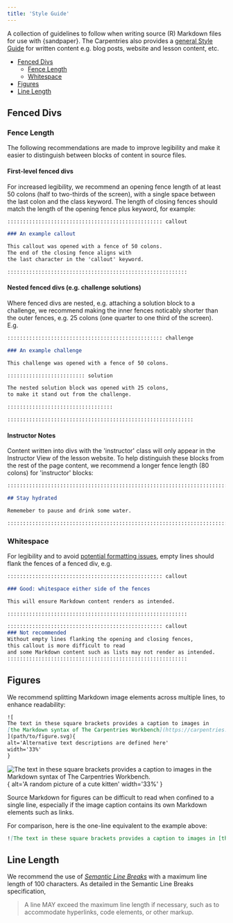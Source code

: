 ```yaml
---
title: 'Style Guide'
---
```


A collection of guidelines to follow when writing
source (R) Markdown files for use with {sandpaper}.
The Carpentries also provides a [general Style Guide](https://docs.carpentries.org/topic_folders/communications/resources/style-guide.html)
for written content e.g. blog posts, website and lesson content, etc.

- [Fenced Divs](#fenced-divs)
  - [Fence Length](#fence-length)
  - [Whitespace](#whitespace)
- [Figures](#figures)
- [Line Length](#line-length)

## Fenced Divs

### Fence Length

The following recommendations are made to improve legibility
and make it easier to distinguish between blocks of content
in source files.

#### First-level fenced divs

For increased legibility, we recommend an opening fence length of at least 50 colons
(half to two-thirds of the screen), 
with a single space between the last colon and the class keyword.
The length of closing fences should match the length of the opening fence plus keyword,
for example:

```markdown
:::::::::::::::::::::::::::::::::::::::::::::::::: callout

### An example callout

This callout was opened with a fence of 50 colons.
The end of the closing fence aligns with
the last character in the 'callout' keyword.

::::::::::::::::::::::::::::::::::::::::::::::::::::::::::
```

#### Nested fenced divs (e.g. challenge solutions)

Where fenced divs are nested,
e.g. attaching a solution block to a challenge,
we recommend making the inner fences noticably shorter
than the outer fences, e.g. 25 colons (one quarter to one third of the screen).
E.g.

```markdown
:::::::::::::::::::::::::::::::::::::::::::::::::: challenge

### An example challenge

This challenge was opened with a fence of 50 colons.

::::::::::::::::::::::::: solution

The nested solution block was opened with 25 colons,
to make it stand out from the challenge.

::::::::::::::::::::::::::::::::::

::::::::::::::::::::::::::::::::::::::::::::::::::::::::::::
```

#### Instructor Notes

Content written into divs with the 'instructor' class will only appear
in the Instructor View of the lesson website.
To help distinguish these blocks from the rest of the page content,
we recommend a longer fence length (80 colons) for 'instructor' blocks:

```markdown
:::::::::::::::::::::::::::::::::::::::::::::::::::::::::::::::::::::::::::::::: instructor

## Stay hydrated

Rememeber to pause and drink some water.

:::::::::::::::::::::::::::::::::::::::::::::::::::::::::::::::::::::::::::::::::::::::::::
```

### Whitespace

For legibility and to avoid 
[potential formatting issues](https://github.com/carpentries/sandpaper/issues/355),
empty lines should flank the fences of a fenced div, e.g.

```markdown
:::::::::::::::::::::::::::::::::::::::::::::::::: callout

### Good: whitespace either side of the fences

This will ensure Markdown content renders as intended.

::::::::::::::::::::::::::::::::::::::::::::::::::::::::::

:::::::::::::::::::::::::::::::::::::::::::::::::: callout
### Not recommended
Without empty lines flanking the opening and closing fences,
this callout is more difficult to read
and some Markdown content such as lists may not render as intended.
::::::::::::::::::::::::::::::::::::::::::::::::::::::::::
```

## Figures

We recommend splitting Markdown image elements across multiple lines,
to enhance readability:

```markdown
![
The text in these square brackets provides a caption to images in 
[the Markdown syntax of The Carpentries Workbench](https://carpentries.github.io/sandpaper-docs/example.html#figures).
](path/to/figure.svg){
alt='Alternative text descriptions are defined here'
width='33%'
}
```

![
The text in these square brackets provides a caption to images in 
[the Markdown syntax of The Carpentries Workbench](https://carpentries.github.io/sandpaper-docs/example.html#figures).
](https://placekitten.com/300/300){
alt='A random picture of a cute kitten'
width='33%'
}

Source Markdown for figures can be difficult to read when confined to a single line,
especially if the image caption contains its own Markdown elements such as links. 

For comparison, here is the one-line equivalent to the example above:

```markdown
![The text in these square brackets provides a caption to images in [the Markdown syntax of The Carpentries Workbench](https://carpentries.github.io/sandpaper-docs/example.html#figures).](path/to/figure.svg){alt='Alternative text descriptions are defined here' width='33%'}
```

## Line Length

We recommend the use of [_Semantic Line Breaks_][sembr]
with a maximum line length of 100 characters.
As detailed in the Semantic Line Breaks specification,

> A line MAY exceed the maximum line length if necessary, 
> such as to accommodate hyperlinks, code elements, or other markup.

[sembr]: https://sembr.org/
